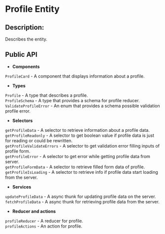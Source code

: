# Profile Entity

## Description:

Describes the entity.

## Public API
- **Components**

`ProfileCard` - A component that displays information about a profile.

- **Types**

`Profile` - A type that describes a profile. <br>
`ProfileSchema` - A type that provides a schema for profile reducer. <br>
`ValidateProfileError` - An enum that provides a schema possible validation profile error. <br>

- **Selectors**

`getProfileData` - A selector to retrieve information about a profile data. <br>
`getProfileReadonly` - A selector to get boolean value if profile data is just for reading or could be rewritten. <br>
`getProfileValidateErrors` - A selector to get validation error filling inputs of profile form. <br>
`getProfileError` - A selector to get error while getting profile data from server. <br>
`getProfileFormData` - A selector to retrieve filled form data of profile. <br>
`getProfileIsLoading` - A selector to retrieve info if profile data start loading from the server. <br>

- **Services**

`updateProfileData` - A async thunk for updating profile data on the server. <br>
`fetchProfileData` - A async thunk for retrieving profile data from the server. <br>

- **Reducer and actions**
  
`profileReducer` -  A reducer for profile. <br>
`profileActions` -  An action for profile. <br>



